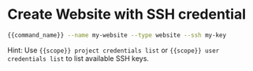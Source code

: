 # Create Website with SSH credential

```bash
{{command_name}} --name my-website --type website --ssh my-key
```

Hint: Use ```{{scope}} project credentials list``` or ```{{scope}} user credentials list``` to list available SSH keys.
